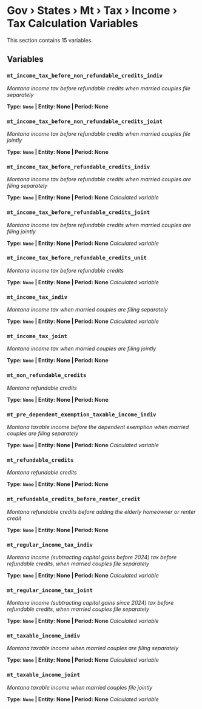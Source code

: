 # Gov › States › Mt › Tax › Income › Tax Calculation Variables

This section contains 15 variables.

## Variables

### `mt_income_tax_before_non_refundable_credits_indiv`
*Montana income tax before refundable credits when married couples file separately*

**Type: `None` | Entity: None | Period: None**

### `mt_income_tax_before_non_refundable_credits_joint`
*Montana income tax before refundable credits when married couples file jointly*

**Type: `None` | Entity: None | Period: None**

### `mt_income_tax_before_refundable_credits_indiv`
*Montana income tax before refundable credits when married couples are filing separately*

**Type: `None` | Entity: None | Period: None**
*Calculated variable*

### `mt_income_tax_before_refundable_credits_joint`
*Montana income tax before refundable credits when married couples are filing jointly*

**Type: `None` | Entity: None | Period: None**
*Calculated variable*

### `mt_income_tax_before_refundable_credits_unit`
*Montana income tax before refundable credits*

**Type: `None` | Entity: None | Period: None**
*Calculated variable*

### `mt_income_tax_indiv`
*Montana income tax when married couples are filing separately*

**Type: `None` | Entity: None | Period: None**
*Calculated variable*

### `mt_income_tax_joint`
*Montana income tax when married couples are filing jointly*

**Type: `None` | Entity: None | Period: None**

### `mt_non_refundable_credits`
*Montana refundable credits*

**Type: `None` | Entity: None | Period: None**

### `mt_pre_dependent_exemption_taxable_income_indiv`
*Montana taxable income before the dependent exemption when married couples are filing separately*

**Type: `None` | Entity: None | Period: None**
*Calculated variable*

### `mt_refundable_credits`
*Montana refundable credits*

**Type: `None` | Entity: None | Period: None**

### `mt_refundable_credits_before_renter_credit`
*Montana refundable credits before adding the elderly homeowner or renter credit*

**Type: `None` | Entity: None | Period: None**

### `mt_regular_income_tax_indiv`
*Montana income (subtracting capital gains before 2024) tax before refundable credits, when married couples file separately*

**Type: `None` | Entity: None | Period: None**
*Calculated variable*

### `mt_regular_income_tax_joint`
*Montana income (subtracting capital gains since 2024) tax before refundable credits, when married couples file separately*

**Type: `None` | Entity: None | Period: None**
*Calculated variable*

### `mt_taxable_income_indiv`
*Montana taxable income when married couples are filing separately*

**Type: `None` | Entity: None | Period: None**
*Calculated variable*

### `mt_taxable_income_joint`
*Montana taxable income when married couples file jointly*

**Type: `None` | Entity: None | Period: None**
*Calculated variable*
